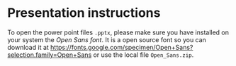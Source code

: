 
# Presentation instructions

To open the power point files `.pptx`, please make sure you have installed on your system the *Open Sans font*.
It is a open source font so you can download it at https://fonts.google.com/specimen/Open+Sans?selection.family=Open+Sans
or use the local file `Open_Sans.zip`.

